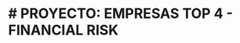 <h1> # PROYECTO: EMPRESAS TOP 4 - FINANCIAL RISK </h1>
<img scr ://github.com/user-attachments/assets/d978dfac-058e-4b02-ba59-463dbd1ce7de >
